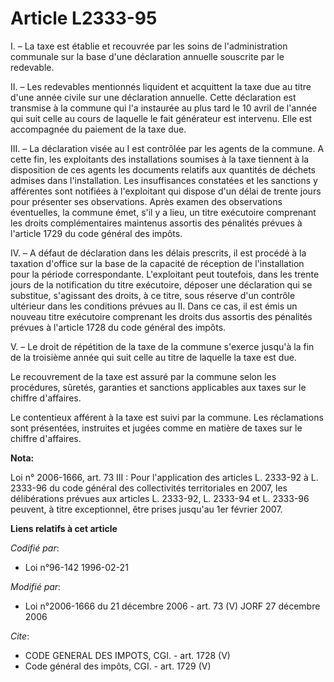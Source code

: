 # Article L2333-95

I. – La taxe est établie et recouvrée par les soins de l'administration communale sur la base d'une déclaration annuelle
souscrite par le redevable. 

II. – Les redevables mentionnés liquident et acquittent la taxe due au titre d'une année civile sur une déclaration annuelle.
Cette déclaration est transmise à la commune qui l'a instaurée au plus tard le 10 avril de l'année qui suit celle au cours de
laquelle le fait générateur est intervenu. Elle est accompagnée du paiement de la taxe due. 

III. – La déclaration visée au I est contrôlée par les agents de la commune. A cette fin, les exploitants des installations
soumises à la taxe tiennent à la disposition de ces agents les documents relatifs aux quantités de déchets admises dans
l'installation. Les insuffisances constatées et les sanctions y afférentes sont notifiées à l'exploitant qui dispose d'un
délai de trente jours pour présenter ses observations. Après examen des observations éventuelles, la commune émet, s'il y a
lieu, un titre exécutoire comprenant les droits complémentaires maintenus assortis des pénalités prévues à l'article 1729 du
code général des impôts. 

IV. – A défaut de déclaration dans les délais prescrits, il est procédé à la taxation d'office sur la base de la capacité de
réception de l'installation pour la période correspondante. L'exploitant peut toutefois, dans les trente jours de la
notification du titre exécutoire, déposer une déclaration qui se substitue, s'agissant des droits, à ce titre, sous réserve
d'un contrôle ultérieur dans les conditions prévues au II. Dans ce cas, il est émis un nouveau titre exécutoire comprenant
les droits dus assortis des pénalités prévues à l'article 1728 du code général des impôts. 

V. – Le droit de répétition de la taxe de la commune s'exerce jusqu'à la fin de la troisième année qui suit celle au titre de
laquelle la taxe est due. 

Le recouvrement de la taxe est assuré par la commune selon les procédures, sûretés, garanties et sanctions applicables aux
taxes sur le chiffre d'affaires. 

Le contentieux afférent à la taxe est suivi par la commune. Les réclamations sont présentées, instruites et jugées comme en
matière de taxes sur le chiffre d'affaires.

**Nota:**

Loi n° 2006-1666, art. 73 III : Pour l'application des articles L. 2333-92 à L. 2333-96 du code général des collectivités
territoriales en 2007, les délibérations prévues aux articles L. 2333-92, L. 2333-94 et L. 2333-96 peuvent, à titre
exceptionnel, être prises jusqu'au 1er février 2007.

**Liens relatifs à cet article**

_Codifié par_:

  - Loi n°96-142 1996-02-21

_Modifié par_:

  - Loi n°2006-1666 du 21 décembre 2006 - art. 73 (V) JORF 27 décembre 2006

_Cite_:

  - CODE GENERAL DES IMPOTS, CGI. - art. 1728 (V)
  - Code général des impôts, CGI. - art. 1729 (V)
